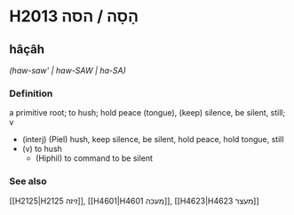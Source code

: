 # H2013 הָסָה / הסה

## hâçâh

_(haw-saw' | haw-SAW | ha-SA)_

### Definition

a primitive root; to hush; hold peace (tongue), (keep) silence, be silent, still; v

- (interj) (Piel) hush, keep silence, be silent, hold peace, hold tongue, still
- (v) to hush
  - (Hiphil) to command to be silent

### See also

[[H2125|H2125 זיזה]], [[H4601|H4601 מעכה]], [[H4623|H4623 מעצר]]
